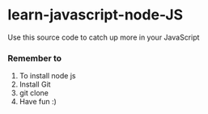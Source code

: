 # learn-javascript-node-JS
Use this source code to catch up more in your JavaScript

### Remember to
1. To install node js
2. Install Git
3. git clone
4. Have fun :)
